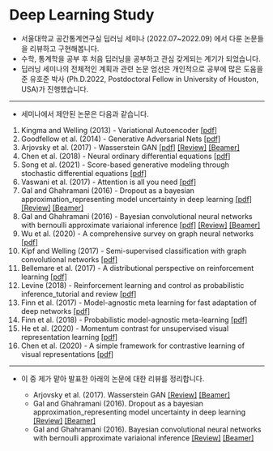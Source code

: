 # Deep Learning Study

- 서울대학교 공간통계연구실 딥러닝 세미나 (2022.07~2022.09) 에서 다룬 논문들을 리뷰하고 구현해봅니다.
- 수학, 통계학을 공부 후 처음 딥러닝을 공부하고 관심 갖게되는 계기가 되었습니다.
- 딥러닝 세미나의 전체적인 계획과 관련 논문 엄선은 개인적으로 공부에 많은 도움을 준 유호준 박사 (Ph.D.2022, Postdoctoral Fellow in University of Houston, USA)가 진행했습니다.

---

- 세미나에서 제안된 논문은 다음과 같습니다.

1. Kingma and Welling (2013) - Variational Autoencoder [[pdf]](https://arxiv.org/abs/1312.6114)
2. Goodfellow et al. (2014) - Generative Adversarial Nets [[pdf]](https://arxiv.org/abs/1406.2661)
3. Arjovsky et al. (2017) - Wasserstein GAN [[pdf]](https://arxiv.org/abs/1701.07875) [[Review]](https://github.com/park4264/Deep-Learning-Seminar/blob/main/1.%20Wasserstein%20GAN.md) [[Beamer]](https://github.com/park4264/Deep-Learning-Seminar/blob/main/Beamer/WGAN_Beamer.pdf)
4. Chen et al. (2018) - Neural ordinary differential equations [[pdf]](https://arxiv.org/abs/1806.07366)
5. Song et al. (2021) - Score-based generative modeling through stochastic differential equations [[pdf]](https://openreview.net/forum?id=PxTIG12RRHS)
6. Vaswani et al. (2017) - Attention is all you need [[pdf]](https://arxiv.org/abs/1706.03762) 
7. Gal and Ghahramani (2016) - Dropout as a bayesian approximation_representing model uncertainty in deep learning [[pdf]](https://arxiv.org/abs/1506.02142) [[Review]](https://github.com/park4264/Deep-Learning-Seminar/blob/main/2.%20Dropout%20as%20a%20bayesian%20approximation_representing%20model%20uncertainty%20in%20deep%20learning.md) [[Beamer]](https://github.com/park4264/Deep-Learning-Seminar/blob/main/Beamer/MC%20Dropout_Beamer.pdf)
8. Gal and Ghahramani (2016) - Bayesian convolutional neural networks with bernoulli approximate variaional inference [[pdf]](https://arxiv.org/abs/1506.02158) [[Review]](https://github.com/park4264/Deep-Learning-Seminar/blob/main/3.%20Bayesian%20Convolutional%20Neural%20Networks%20with%20Bernoulli%20Approximate%20Variational%20Inference.md) [[Beamer]](https://github.com/park4264/Deep-Learning-Seminar/blob/main/Beamer/Bayesian%20CNNs_Beamer.pdf)
9. Wu et al. (2020) - A comprehensive survey on graph neural networks [[pdf]](https://arxiv.org/abs/1901.00596) 
10. Kipf and Welling (2017) - Semi-supervised classification with graph convolutional networks [[pdf]](https://arxiv.org/abs/1609.02907)
11. Bellemare et al. (2017) - A distributional perspective on reinforcement learning [[pdf]](https://arxiv.org/abs/1707.06887) 
12. Levine (2018) - Reinforcement learning and control as probabilistic inference_tutorial and review [[pdf]](https://arxiv.org/abs/1805.00909)
13. Finn et al. (2017) - Model-agnostic meta learning for fast adaptation of deep networks [[pdf]](https://arxiv.org/abs/1703.03400)
14. Finn et al. (2018) - Probabilistic model-agnostic meta-learning [[pdf]](https://arxiv.org/abs/1806.02817)
15. He et al. (2020) - Momentum contrast for unsupervised visual representation learning [[pdf]](https://arxiv.org/abs/1911.05722)
16. Chen et al. (2020) - A simple framework for contrastive learning of visual representations [[pdf]](https://arxiv.org/abs/2002.05709)



---

- 이 중 제가 맡아 발표한 아래의 논문에 대한 리뷰를 정리합니다.

  - Arjovsky et al. (2017). Wasserstein GAN [[Review]](https://github.com/park4264/Deep-Learning-Seminar/blob/main/1.%20Wasserstein%20GAN.md) [[Beamer]](https://github.com/park4264/Deep-Learning-Seminar/blob/main/Beamer/WGAN_Beamer.pdf)
  - Gal and Ghahramani (2016). Dropout as a bayesian approximation_representing model uncertainty in deep learning [[Review]](https://github.com/park4264/Deep-Learning-Seminar/blob/main/2.%20Dropout%20as%20a%20bayesian%20approximation_representing%20model%20uncertainty%20in%20deep%20learning.md) [[Beamer]](https://github.com/park4264/Deep-Learning-Seminar/blob/main/Beamer/MC%20Dropout_Beamer.pdf)
  - Gal and Ghahramani (2016). Bayesian convolutional neural networks with bernoulli approximate variaional inference [[Review]](https://github.com/park4264/Deep-Learning-Seminar/blob/main/3.%20Bayesian%20Convolutional%20Neural%20Networks%20with%20Bernoulli%20Approximate%20Variational%20Inference.md) [[Beamer]](https://github.com/park4264/Deep-Learning-Seminar/blob/main/Beamer/Bayesian%20CNNs_Beamer.pdf)
